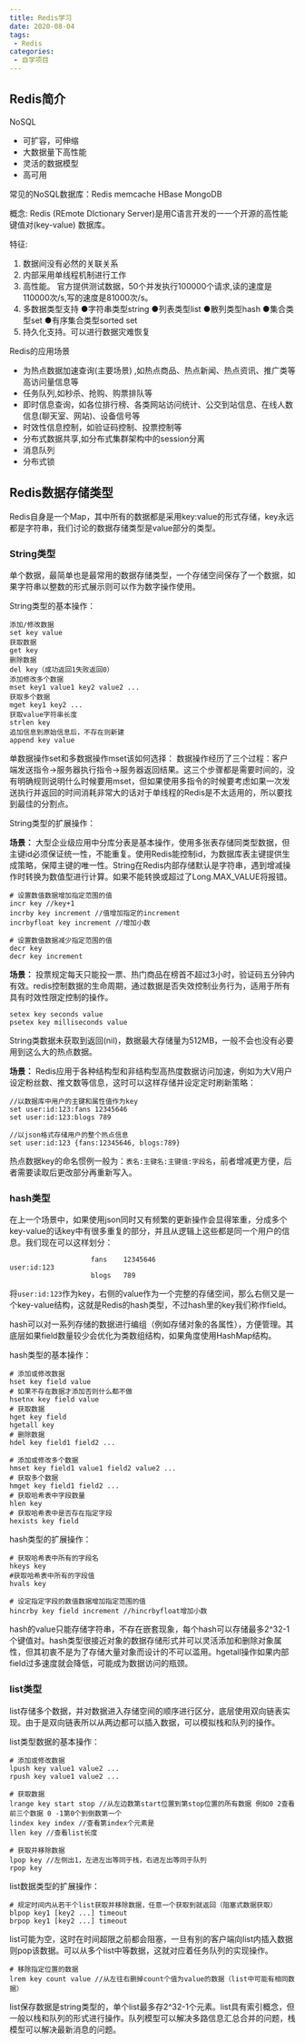 ```yaml
---
title: Redis学习
date: 2020-08-04
tags: 
 - Redis
categories: 
 - 自学项目
---
```

## Redis简介
NoSQL 

* 可扩容，可伸缩
* 大数据量下高性能
* 灵活的数据模型
* 高可用

常见的NoSQL数据库：Redis memcache HBase MongoDB

概念: Redis (REmote DIctionary Server)是用C语言开发的一一个开源的高性能键值对(key-value) 数据库。

特征:
1. 数据间没有必然的关联关系
2. 内部采用单线程机制进行工作
3. 高性能。 官方提供测试数据，50个并发执行100000个请求,读的速度是110000次/s,写的速度是81000次/s。
4. 多数据类型支持
●字符串类型string
●列表类型list
●散列类型hash
●集合类型set
●有序集合类型sorted set
5. 持久化支持。可以进行数据灾难恢复

Redis的应用场景
* 为热点数据加速查询(主要场景) ,如热点商品、热点新闻、热点资讯、推广类等高访问量信息等
* 任务队列,如秒杀、抢购、购票排队等
* 即时信息查询，如各位排行榜、各类网站访问统计、公交到站信息、在线人数信息(聊天室、网站)、设备信号等
* 时效性信息控制，如验证码控制、投票控制等
* 分布式数据共享,如分布式集群架构中的session分离
* 消息队列
* 分布式锁

## Redis数据存储类型
Redis自身是一个Map，其中所有的数据都是采用key:value的形式存储，key永远都是字符串，我们讨论的数据存储类型是value部分的类型。

### String类型
单个数据，最简单也是最常用的数据存储类型，一个存储空间保存了一个数据，如果字符串以整数的形式展示则可以作为数字操作使用。

String类型的基本操作：
```
添加/修改数据
set key value
获取数据
get key
删除数据
del key（成功返回1失败返回0）
添加修改多个数据
mset key1 value1 key2 value2 ...
获取多个数据
mget key1 key2 ...
获取value字符串长度
strlen key
追加信息到原始信息后，不存在则新建
append key value
```

单数据操作set和多数据操作mset该如何选择：
数据操作经历了三个过程：客户端发送指令->服务器执行指令->服务器返回结果。这三个步骤都是需要时间的，没有明确规则说明什么时候要用mset，但如果使用多指令的时候要考虑如果一次发送执行并返回的时间消耗非常大的话对于单线程的Redis是不太适用的，所以要找到最佳的分割点。

String类型的扩展操作：

**场景：** 大型企业级应用中分库分表是基本操作，使用多张表存储同类型数据，但主键id必须保证统一性，不能重复。使用Redis能控制id，为数据库表主键提供生成策略，保障主键的唯一性。String在Redis内部存储默认是字符串，遇到增减操作时转换为数值型进行计算。如果不能转换或超过了Long.MAX_VALUE将报错。
```
# 设置数值数据增加指定范围的值
incr key //key+1
incrby key increment //值增加指定的increment
incrbyfloat key increment //增加小数

# 设置数值数据减少指定范围的值
decr key
decr key increment
```

**场景：** 投票规定每天只能投一票、热门商品在榜首不超过3小时，验证码五分钟内有效。redis控制数据的生命周期，通过数据是否失效控制业务行为，适用于所有具有时效性限定控制的操作。
```
setex key seconds value
psetex key milliseconds value
```

String类数据未获取到返回(nil)，数据最大存储量为512MB，一般不会也没有必要用到这么大的热点数据。

**场景：** Redis应用于各种结构型和非结构型高热度数据访问加速，例如为大V用户设定粉丝数、推文数等信息，这时可以这样存储并设定定时刷新策略：
```
//以数据库中用户的主键和属性值作为key
set user:id:123:fans 12345646
set user:id:123:blogs 789

//以json格式存储用户的整个热点信息
set user:id:123 {fans:12345646, blogs:789}
```
热点数据key的命名惯例一般为：`表名:主键名:主键值:字段名`，前者增减更方便，后者需要读取后更改部分再重新写入。

### hash类型
在上一个场景中，如果使用json同时又有频繁的更新操作会显得笨重，分成多个key-value的话key中有很多重复的部分，并且从逻辑上这些都是同一个用户的信息。我们现在可以这样划分：
```
                    fans    12345646
user:id:123
                    blogs   789
```
将`user:id:123`作为key，右侧的value作为一个完整的存储空间，那么右侧又是一个key-value结构，这就是Redis的hash类型，不过hash里的key我们称作field。

hash可以对一系列存储的数据进行编组（例如存储对象的各属性），方便管理。其底层如果field数量较少会优化为类数组结构，如果角度使用HashMap结构。

hash类型的基本操作：
```
# 添加或修改数据
hset key field value
# 如果不存在数据才添加否则什么都不做
hsetnx key field value
# 获取数据
hget key field
hgetall key
# 删除数据
hdel key field1 field2 ...

# 添加或修改多个数据
hmset key field1 value1 field2 value2 ...
# 获取多个数据
hmget key field1 field2 ...
# 获取哈希表中字段数量
hlen key
# 获取哈希表中是否存在指定字段
hexists key field
```
hash类型的扩展操作：
```
# 获取哈希表中所有的字段名
hkeys key
#获取哈希表中所有的字段值
hvals key

# 设定指定字段的数值数据增加指定范围的值
hincrby key field increment //hincrbyfloat增加小数 
```
hash的value只能存储字符串，不存在嵌套现象，每个hash可以存储最多2^32-1个键值对。hash类型很接近对象的数据存储形式并可以灵活添加和删除对象属性，但其初衷不是为了存储大量对象而设计的不可以滥用。hgetall操作如果内部field过多速度就会降低，可能成为数据访问的瓶颈。

### list类型
list存储多个数据，并对数据进入存储空间的顺序进行区分，底层使用双向链表实现。由于是双向链表所以从两边都可以插入数据，可以模拟栈和队列的操作。

list类型数据的基本操作：
```
# 添加或修改数据
lpush key value1 value2 ...
rpush key value1 value2 ...

# 获取数据
lrange key start stop //从左边数第start位置到第stop位置的所有数据 例如0 2查看前三个数据 0 -1第0个到倒数第一个
lindex key index //查看第index个元素是
llen key //查看list长度

# 获取并移除数据
lpop key //左侧出1，左进左出等同于栈，右进左出等同于队列
rpop key
```
list数据类型的扩展操作：
```
# 规定时间内从若干个list获取并移除数据，任意一个获取到就返回（阻塞式数据获取）
blpop key1 [key2 ...] timeout
brpop key1 [key2 ...] timeout
```
list可能为空，这时在时间超限之前都会阻塞，一旦有别的客户端向list内插入数据则pop该数据。可以从多个list中等数据，这就对应着任务队列的实现操作。

```
# 移除指定位置的数据
lrem key count value //从左往右删掉count个值为value的数据（list中可能有相同数据）
```
list保存数据是string类型的，单个list最多存2^32-1个元素。list具有索引概念，但一般以栈和队列的形式进行操作。队列模型可以解决多路信息汇总合并的问题，栈模型可以解决最新消息的问题。